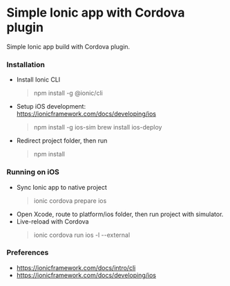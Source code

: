 # Simple Ionic app with Cordova plugin

Simple Ionic app build with Cordova plugin.

### Installation
- Install Ionic CLI
  > npm install -g @ionic/cli
- Setup iOS development: https://ionicframework.com/docs/developing/ios
  > npm install -g ios-sim
  > brew install ios-deploy
- Redirect project folder, then run
  > npm install

### Running on iOS
- Sync Ionic app to native project
  > ionic cordova prepare ios
- Open Xcode, route to platform/ios folder, then run project with simulator.
- Live-reload with Cordova
  > ionic cordova run ios -l --external

### Preferences
- https://ionicframework.com/docs/intro/cli
- https://ionicframework.com/docs/developing/ios